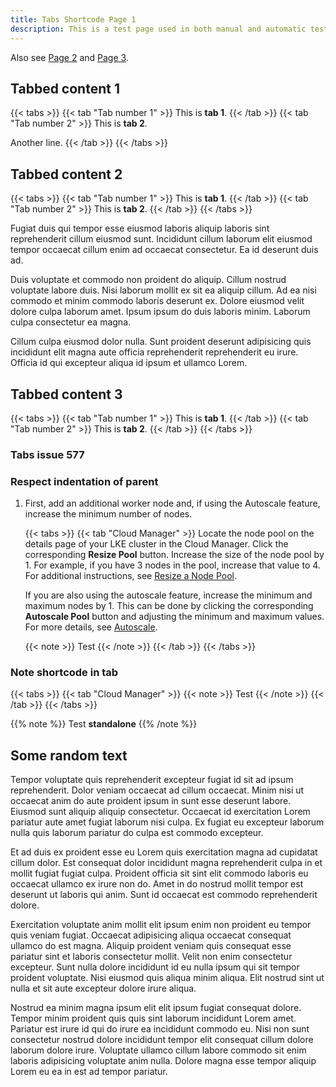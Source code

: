 ```yaml
---
title: Tabs Shortcode Page 1
description: This is a test page used in both manual and automatic tests. Do not delete. It will not be listed anywhere.
---
```


Also see [Page 2](../tabs-page-2/) and  [Page 3](../tabs-page-3/).

## Tabbed content 1

{{< tabs >}}
{{< tab "Tab number 1" >}}
This is **tab 1**.
{{< /tab >}}
{{< tab "Tab number 2" >}}
This is **tab 2**.

Another line.
{{< /tab >}}
{{< /tabs >}}

## Tabbed content 2

{{< tabs >}}
{{< tab "Tab number 1" >}}
This is **tab 1**.
{{< /tab >}}
{{< tab "Tab number 2" >}}
This is **tab 2**.
{{< /tab >}}
{{< /tabs >}}

Fugiat duis qui tempor esse eiusmod laboris aliquip laboris sint reprehenderit cillum eiusmod sunt. Incididunt cillum laborum elit eiusmod tempor occaecat cillum enim ad occaecat consectetur. Ea id deserunt duis ad.

Duis voluptate et commodo non proident do aliquip. Cillum nostrud voluptate labore duis. Nisi laborum mollit ex sit ea aliquip cillum. Ad ea nisi commodo et minim commodo laboris deserunt ex. Dolore eiusmod velit dolore culpa laborum amet. Ipsum ipsum do duis laboris minim. Laborum culpa consectetur ea magna.

Cillum culpa eiusmod dolor nulla. Sunt proident deserunt adipisicing quis incididunt elit magna aute officia reprehenderit reprehenderit eu irure. Officia id qui excepteur aliqua id ipsum et ullamco Lorem.

## Tabbed content 3

{{< tabs >}}
{{< tab "Tab number 1" >}}
This is **tab 1**.
{{< /tab >}}
{{< tab "Tab number 2" >}}
This is **tab 2**.
{{< /tab >}}
{{< /tabs >}}

### Tabs issue 577

### Respect indentation of parent

1. First, add an additional worker node and, if using the Autoscale feature, increase the minimum number of nodes.

   {{< tabs >}}
   {{< tab "Cloud Manager" >}}
   Locate the node pool on the details page of your LKE cluster in the Cloud Manager. Click the corresponding **Resize Pool** button. Increase the size of the node pool by 1. For example, if you have 3 nodes in the pool, increase that value to 4. For additional instructions, see [Resize a Node Pool](/docs/products/compute/kubernetes/guides/manage-node-pools/#resize-a-node-pool).

   If you are also using the autoscale feature, increase the minimum and maximum nodes by 1. This can be done by clicking the corresponding **Autoscale Pool** button and adjusting the minimum and maximum values. For more details, see [Autoscale](/docs/products/compute/kubernetes/guides/manage-node-pools/#autoscale-automatically-resize-node-pools).

   {{< note >}}
   Test
   {{< /note >}}
   {{< /tab >}}
   {{< /tabs >}}

### Note shortcode in tab

{{< tabs >}}
{{< tab "Cloud Manager" >}}
{{< note >}}
Test
{{< /note >}}
{{< /tab >}}
{{< /tabs >}}


{{% note %}}
Test **standalone**
{{% /note %}}

## Some random text

Tempor voluptate quis reprehenderit excepteur fugiat id sit ad ipsum reprehenderit. Dolor veniam occaecat ad cillum occaecat. Minim nisi ut occaecat anim do aute proident ipsum in sunt esse deserunt labore. Eiusmod sunt aliquip aliquip consectetur. Occaecat id exercitation Lorem pariatur aute amet fugiat laborum nisi culpa. Ex fugiat eu excepteur laborum nulla quis laborum pariatur do culpa est commodo excepteur.

Et ad duis ex proident esse eu Lorem quis exercitation magna ad cupidatat cillum dolor. Est consequat dolor incididunt magna reprehenderit culpa in et mollit fugiat fugiat culpa. Proident officia sit sint elit commodo laboris eu occaecat ullamco ex irure non do. Amet in do nostrud mollit tempor est deserunt ut laboris qui anim. Sunt id occaecat est commodo reprehenderit dolore.

Exercitation voluptate anim mollit elit ipsum enim non proident eu tempor quis veniam fugiat. Occaecat adipisicing aliqua occaecat consequat ullamco do est magna. Aliquip proident veniam quis consequat esse pariatur sint et laboris consectetur mollit. Velit non enim consectetur excepteur. Sunt nulla dolore incididunt id eu nulla ipsum qui sit tempor proident voluptate. Nisi eiusmod quis aliqua minim aliqua. Elit nostrud sint ut nulla et sit aute excepteur dolore irure aliqua.

Nostrud ea minim magna ipsum elit elit ipsum fugiat consequat dolore. Tempor minim proident quis quis sint laborum incididunt Lorem amet. Pariatur est irure id qui do irure ea incididunt commodo eu. Nisi non sunt consectetur nostrud dolore incididunt tempor elit consequat cillum dolore laborum dolore irure. Voluptate ullamco cillum labore commodo sit enim laboris adipisicing voluptate anim nulla. Dolore magna esse tempor aliquip Lorem eu ea in est ad tempor pariatur.


<!-- {{< tab "Ignore me." />}} Hugo has a bug that doesn't detect changes in inner shortcodes. I (bep) have fixed this in a Hugo dev branch, but until then, just keep this here while developing the shortcode templates. -->